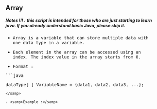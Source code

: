 ## Array
##### Notes !!! : this script is intended for those who are just starting to learn java. If you already understand basic Java, please skip it.

- <samp>Array is a variable that can store multiple data with one data type in a variable.</samp>

- <samp>Each element in the array can be accessed using an index. The index value in the array starts from 0.</samp>

- <samp>Format :</samp>

<samp>
  ```java
  
  dataType[ ] VariableName = {data1, data2, data3, ...};
  
  ```
</samp>

- <samp>Example :</samp>




